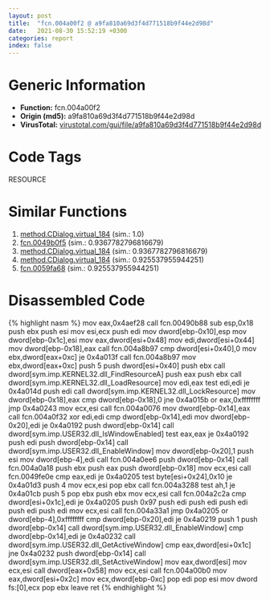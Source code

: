 ```yaml
---
layout: post
title:  "fcn.004a00f2 @ a9fa810a69d3f4d771518b9f44e2d98d"
date:   2021-08-30 15:52:19 +0300
categories: report
index: false
---
```


# Generic Information
- **Function:** fcn.004a00f2
- **Origin (md5):** a9fa810a69d3f4d771518b9f44e2d98d
- **VirusTotal:** [virustotal.com/gui/file/a9fa810a69d3f4d771518b9f44e2d98d][virustotal_ref]

# Code Tags
<span class="tag" id="RESOURCE">RESOURCE</span>


# Similar Functions

1. [method.CDialog.virtual\_184][similar_1_ref] (sim.: 1.0)
2. [fcn.0049b0f5][similar_2_ref] (sim.: 0.9367782796816679)
3. [method.CDialog.virtual\_184][similar_3_ref] (sim.: 0.9367782796816679)
4. [method.CDialog.virtual\_184][similar_4_ref] (sim.: 0.925537955944251)
5. [fcn.0059fa68][similar_5_ref] (sim.: 0.925537955944251)


# Disassembled Code

{% highlight nasm %}
mov eax,0x4aef28
call fcn.00490b88
sub esp,0x18
push ebx
push esi
mov esi,ecx
push edi
mov dword[ebp-0x10],esp
mov dword[ebp-0x1c],esi
mov eax,dword[esi+0x48]
mov edi,dword[esi+0x44]
mov dword[ebp-0x18],eax
call fcn.004a8b97
cmp dword[esi+0x40],0
mov ebx,dword[eax+0xc]
je 0x4a013f
call fcn.004a8b97
mov ebx,dword[eax+0xc]
push 5
push dword[esi+0x40]
push ebx
call dword[sym.imp.KERNEL32.dll_FindResourceA]
push eax
push ebx
call dword[sym.imp.KERNEL32.dll_LoadResource]
mov edi,eax
test edi,edi
je 0x4a014d
push edi
call dword[sym.imp.KERNEL32.dll_LockResource]
mov dword[ebp-0x18],eax
cmp dword[ebp-0x18],0
jne 0x4a015b
or eax,0xffffffff
jmp 0x4a0243
mov ecx,esi
call fcn.004a0076
mov dword[ebp-0x14],eax
call fcn.004a0f32
xor edi,edi
cmp dword[ebp-0x14],edi
mov dword[ebp-0x20],edi
je 0x4a0192
push dword[ebp-0x14]
call dword[sym.imp.USER32.dll_IsWindowEnabled]
test eax,eax
je 0x4a0192
push edi
push dword[ebp-0x14]
call dword[sym.imp.USER32.dll_EnableWindow]
mov dword[ebp-0x20],1
push esi
mov dword[ebp-4],edi
call fcn.004a0ee6
push dword[ebp-0x14]
call fcn.004a0a18
push ebx
push eax
push dword[ebp-0x18]
mov ecx,esi
call fcn.0049fe0e
cmp eax,edi
je 0x4a0205
test byte[esi+0x24],0x10
je 0x4a01d3
push 4
mov ecx,esi
pop ebx
call fcn.004a3288
test ah,1
je 0x4a01cb
push 5
pop ebx
push ebx
mov ecx,esi
call fcn.004a2c2a
cmp dword[esi+0x1c],edi
je 0x4a0205
push 0x97
push edi
push edi
push edi
push edi
push edi
mov ecx,esi
call fcn.004a33a1
jmp 0x4a0205
or dword[ebp-4],0xffffffff
cmp dword[ebp-0x20],edi
je 0x4a0219
push 1
push dword[ebp-0x14]
call dword[sym.imp.USER32.dll_EnableWindow]
cmp dword[ebp-0x14],edi
je 0x4a0232
call dword[sym.imp.USER32.dll_GetActiveWindow]
cmp eax,dword[esi+0x1c]
jne 0x4a0232
push dword[ebp-0x14]
call dword[sym.imp.USER32.dll_SetActiveWindow]
mov eax,dword[esi]
mov ecx,esi
call dword[eax+0x58]
mov ecx,esi
call fcn.004a00b0
mov eax,dword[esi+0x2c]
mov ecx,dword[ebp-0xc]
pop edi
pop esi
mov dword fs:[0],ecx
pop ebx
leave 
ret 
{% endhighlight %}


[similar_1_ref]: /report/method.CDialog.virtual_184@a9fa810a69d3f4d771518b9f44e2d98d
[similar_2_ref]: /report/fcn.0049b0f5@18980bd3439a28c3ca084fb94b418e27
[similar_3_ref]: /report/method.CDialog.virtual_184@18980bd3439a28c3ca084fb94b418e27
[similar_4_ref]: /report/method.CDialog.virtual_184@7453c96a6fbd42ec690b8deb53eafcba
[similar_5_ref]: /report/fcn.0059fa68@7453c96a6fbd42ec690b8deb53eafcba
[virustotal_ref]: https://www.virustotal.com/gui/file/a9fa810a69d3f4d771518b9f44e2d98d